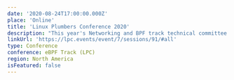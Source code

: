 ```yaml
---
date: '2020-08-24T17:00:00.000Z'
place: 'Online'
title: 'Linux Plumbers Conference 2020'
description: "This year's Networking and BPF track technical committee is comprised of: David S. Miller, Daniel Borkmann, Alexei Starovoitov, Jakub Sitnicki, Paolo Abeni, Jakub Kicinski, Michal Kubecek, and Sabrina Dubroca."
linkUrl: 'https://lpc.events/event/7/sessions/91/#all'
type: Conference
conference: eBPF Track (LPC)
region: North America
isFeatured: false
---
```

